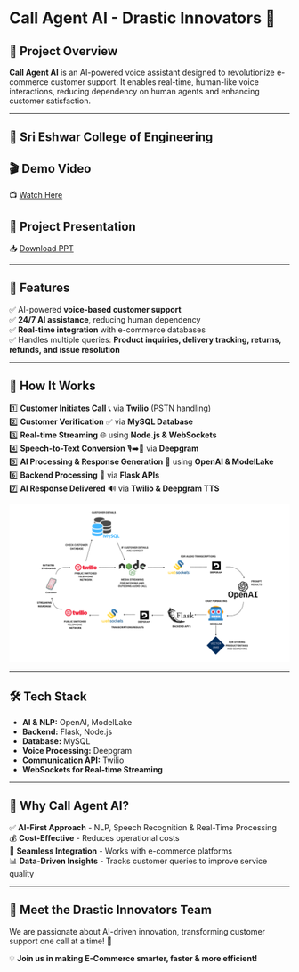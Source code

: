 # Call Agent AI - Drastic Innovators 🚀

## 📌 Project Overview
**Call Agent AI** is an AI-powered voice assistant designed to revolutionize e-commerce customer support. It enables real-time, human-like voice interactions, reducing dependency on human agents and enhancing customer satisfaction.

---

## 🏫 **Sri Eshwar College of Engineering**

## 🎬 **Demo Video**  
📺 [Watch Here](https://drive.google.com/file/d/1yWoCBKMfJzC1o5rdpHyiC9W9D2ldWNYU/view?usp=sharing)

## 📄 **Project Presentation**  
📥 [Download PPT](https://drive.google.com/file/d/1zDygnpZTdAVJeuFqYkor8j8hgI__Lpna/view?usp=sharing)

---

## 🚀 **Features**
✅ AI-powered **voice-based customer support**  
✅ **24/7 AI assistance**, reducing human dependency  
✅ **Real-time integration** with e-commerce databases  
✅ Handles multiple queries: **Product inquiries, delivery tracking, returns, refunds, and issue resolution**  

---

## 🔄 **How It Works**
1️⃣ **Customer Initiates Call** 📞 via **Twilio** (PSTN handling)  
2️⃣ **Customer Verification** ✅ via **MySQL Database**  
3️⃣ **Real-time Streaming** 🌐 using **Node.js & WebSockets**  
4️⃣ **Speech-to-Text Conversion** 🎙️➡️📝 via **Deepgram**  
5️⃣ **AI Processing & Response Generation** 🤖 using **OpenAI & ModelLake**  
6️⃣ **Backend Processing** 🔄 via **Flask APIs**  
7️⃣ **AI Response Delivered** 🔊 via **Twilio & Deepgram TTS**  

![Flowchart](https://github.com/logabaalan777/Call-Agent-AI-Groclake-Agentathon/blob/main/Presentation_Img_flow_chart.png)

---

## 🛠 **Tech Stack**
- **AI & NLP:** OpenAI, ModelLake
- **Backend:** Flask, Node.js
- **Database:** MySQL
- **Voice Processing:** Deepgram
- **Communication API:** Twilio
- **WebSockets for Real-time Streaming**

---

## 🎯 **Why Call Agent AI?**
✅ **AI-First Approach** - NLP, Speech Recognition & Real-Time Processing  
💰 **Cost-Effective** - Reduces operational costs  
🔗 **Seamless Integration** - Works with e-commerce platforms  
📊 **Data-Driven Insights** - Tracks customer queries to improve service quality  

---

## 📢 **Meet the Drastic Innovators Team**
We are passionate about AI-driven innovation, transforming customer support one call at a time! 🚀

💡 **Join us in making E-Commerce smarter, faster & more efficient!**  
